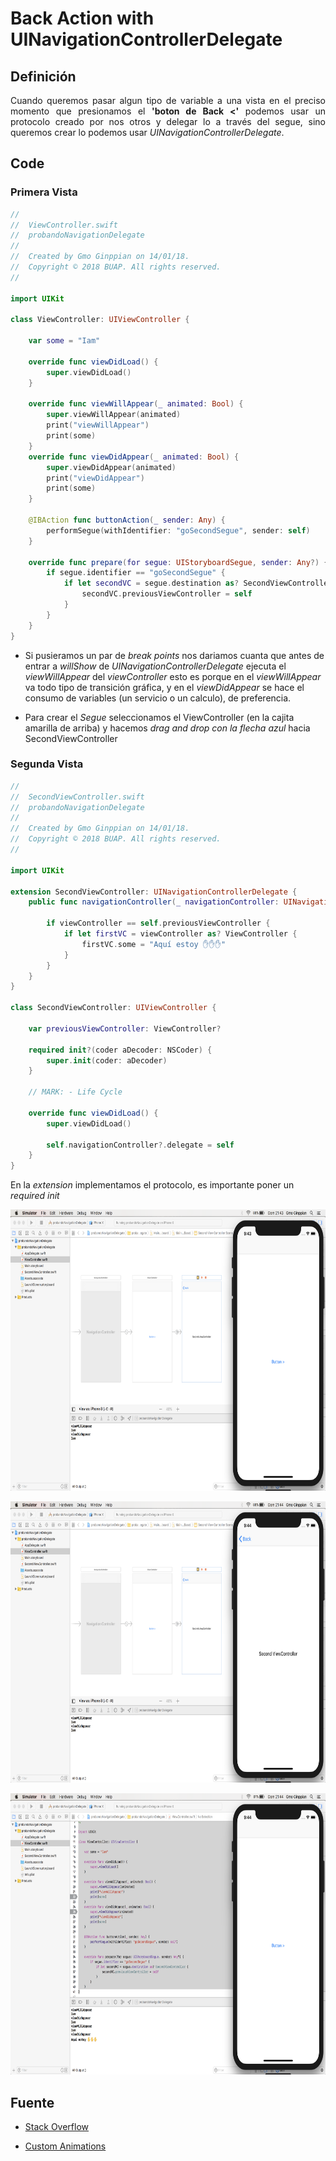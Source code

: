 Back Action with UINavigationControllerDelegate
===

## Definición

<p align="justify">
	Cuando queremos pasar algun tipo de variable a una vista en el preciso momento que presionamos el <b>'boton de Back <'</b> podemos usar un protocolo creado por nos otros y delegar lo a través del segue, sino queremos crear lo podemos usar <i>UINavigationControllerDelegate</i>.
</p>

## Code

### Primera Vista

```swift
//
//  ViewController.swift
//  probandoNavigationDelegate
//
//  Created by Gmo Ginppian on 14/01/18.
//  Copyright © 2018 BUAP. All rights reserved.
//

import UIKit

class ViewController: UIViewController {

    var some = "Iam"
    
    override func viewDidLoad() {
        super.viewDidLoad()
    }

    override func viewWillAppear(_ animated: Bool) {
        super.viewWillAppear(animated)
        print("viewWillAppear")
        print(some)
    }
    override func viewDidAppear(_ animated: Bool) {
        super.viewDidAppear(animated)
        print("viewDidAppear")
        print(some)
    }

    @IBAction func buttonAction(_ sender: Any) {
        performSegue(withIdentifier: "goSecondSegue", sender: self)
    }
    
    override func prepare(for segue: UIStoryboardSegue, sender: Any?) {
        if segue.identifier == "goSecondSegue" {
            if let secondVC = segue.destination as? SecondViewController {
                secondVC.previousViewController = self
            }
        }
    }
}
```

* Si pusieramos un par de *break points* nos dariamos cuanta que antes de entrar a *willShow* de *UINavigationControllerDelegate* ejecuta el *viewWillAppear* del *viewController* esto es porque en el *viewWillAppear* va todo tipo de transición gráfica, y en el *viewDidAppear* se hace el consumo de variables (un servicio o un calculo), de preferencia.

* Para crear el *Segue* seleccionamos el ViewController (en la cajita amarilla de arriba) y hacemos *drag and drop con la flecha azul* hacia SecondViewController

### Segunda Vista

```swift
//
//  SecondViewController.swift
//  probandoNavigationDelegate
//
//  Created by Gmo Ginppian on 14/01/18.
//  Copyright © 2018 BUAP. All rights reserved.
//

import UIKit

extension SecondViewController: UINavigationControllerDelegate {
    public func navigationController(_ navigationController: UINavigationController, willShow viewController: UIViewController, animated: Bool) {
    
        if viewController == self.previousViewController {
            if let firstVC = viewController as? ViewController {
                firstVC.some = "Aquí estoy ✋✋✋"
            }
        }
    }
}

class SecondViewController: UIViewController {
    
    var previousViewController: ViewController?
    
    required init?(coder aDecoder: NSCoder) {
        super.init(coder: aDecoder)
    }
    
    // MARK: - Life Cycle
    
    override func viewDidLoad() {
        super.viewDidLoad()
        
        self.navigationController?.delegate = self
    }
}
```

En la *extension* implementamos el protocolo, es importante poner un *required init*

<p align="center">
	<img src="imgs/img1.png" width="720px" height="450px">
</p>

<p align="center">
	<img src="imgs/img2.png" width="720px" height="450px">
</p>

<p align="center">
	<img src="imgs/img3.png" width="720px" height="450px">
</p>


## Fuente

* <a href="https://stackoverflow.com/questions/27713747/execute-action-when-back-bar-button-of-uinavigationcontroller-is-pressed">Stack Overflow</a>

* <a href="http://blog.rinatkhanov.me/ios/transitions.html">Custom Animations</a>